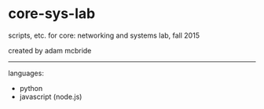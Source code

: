 # core-sys-lab
scripts, etc. for core: networking and systems lab, fall 2015

created by adam mcbride

--------------------

languages:

- python
- javascript (node.js)
